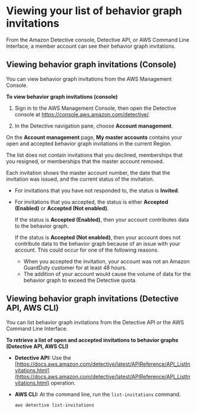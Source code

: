 # Viewing your list of behavior graph invitations<a name="member-view-graph-invitations"></a>

From the Amazon Detective console, Detective API, or AWS Command Line Interface, a member account can see their behavior graph invitations\.

## Viewing behavior graph invitations \(Console\)<a name="member-view-invitations-console"></a>

You can view behavior graph invitations from the AWS Management Console\.

**To view behavior graph invitations \(console\)**

1. Sign in to the AWS Management Console, then open the Detective console at [https://console\.aws\.amazon\.com/detective/](https://console.aws.amazon.com/detective/)\.

1. In the Detective navigation pane, choose **Account management**\.

On the **Account management** page, **My master accounts** contains your open and accepted behavior graph invitations in the current Region\.

The list does not contain invitations that you declined, memberships that you resigned, or memberships that the master account removed\.

Each invitation shows the master account number, the date that the invitation was issued, and the current status of the invitation\.
+ For invitations that you have not responded to, the status is **Invited**\.
+ For invitations that you accepted, the status is either **Accepted \(Enabled\)** or **Accepted \(Not enabled\)**\.

  If the status is **Accepted \(Enabled\)**, then your account contributes data to the behavior graph\.

  If the status is **Accepted \(Not enabled\)**, then your account does not contribute data to the behavior graph because of an issue with your account\. This could occur for one of the following reasons\.
  + When you accepted the invitation, your account was not an Amazon GuardDuty customer for at least 48 hours\.
  + The addition of your account would cause the volume of data for the behavior graph to exceed the Detective quota\.

## Viewing behavior graph invitations \(Detective API, AWS CLI\)<a name="member-view-invitations-api"></a>

You can list behavior graph invitations from the Detective API or the AWS Command Line Interface\.

**To retrieve a list of open and accepted invitations to behavior graphs \(Detective API, AWS CLI\)**
+ **Detective API:** Use the [https://docs.aws.amazon.com/detective/latest/APIReference/API_ListInvitations.html](https://docs.aws.amazon.com/detective/latest/APIReference/API_ListInvitations.html) operation\.
+ **AWS CLI:** At the command line, run the `list-invitations` command\.

  ```
  aws detective list-invitations
  ```